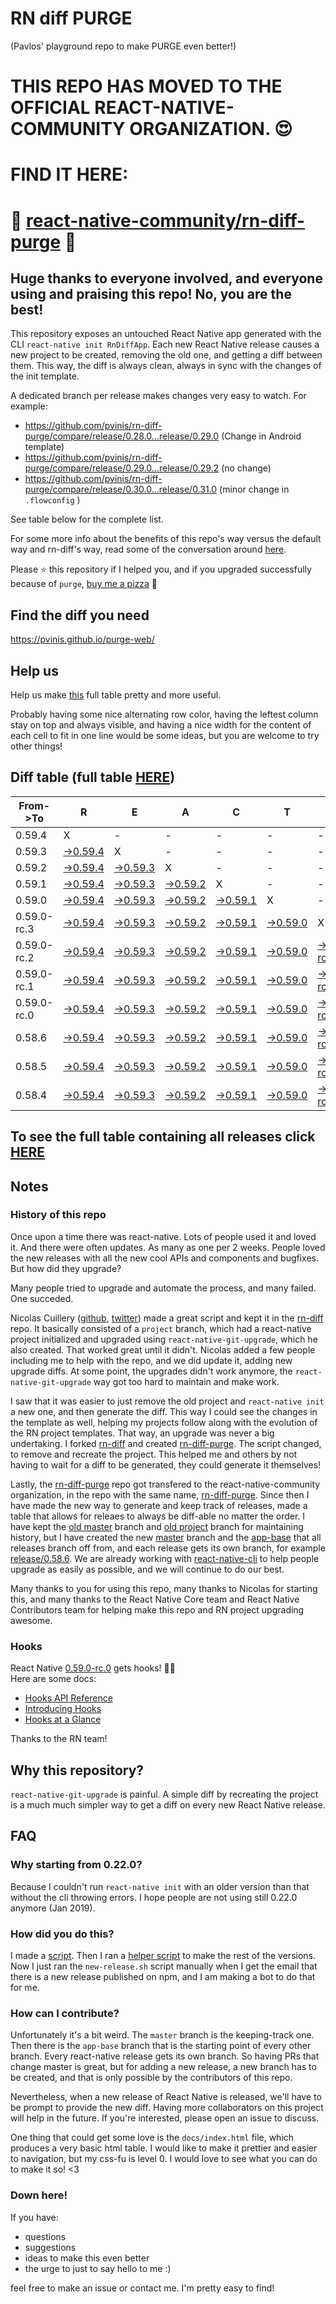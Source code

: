 # RN diff PURGE
(Pavlos' playground repo to make PURGE even better!)

# THIS REPO HAS MOVED TO THE OFFICIAL REACT-NATIVE-COMMUNITY ORGANIZATION. 😍
# FIND IT HERE:  
# 💪 [react-native-community/rn-diff-purge](https://github.com/react-native-community/rn-diff-purge) 🎉
## Huge thanks to everyone involved, and everyone using and praising this repo! No, you are the best!

This repository exposes an untouched React Native app generated with the CLI
`react-native init RnDiffApp`. Each new React Native release causes a new project to be created, removing the old one, and getting a diff between them. This way, the diff is always clean, always in sync with the changes of the init template.

A dedicated branch per release makes changes very easy
to watch. For example:

* https://github.com/pvinis/rn-diff-purge/compare/release/0.28.0...release/0.29.0
(Change in Android template)
* https://github.com/pvinis/rn-diff-purge/compare/release/0.29.0...release/0.29.2
(no change)
* https://github.com/pvinis/rn-diff-purge/compare/release/0.30.0...release/0.31.0
(minor change in `.flowconfig` )

See table below for the complete list.

For some more info about the benefits of this repo's way versus the default way and rn-diff's way, read some of the conversation around [here](https://github.com/react-native-community/discussions-and-proposals/issues/68#issuecomment-452227478).

Please :star: this repository if I helped you, and if you upgraded successfully because of `purge`, [buy me a pizza](https://www.buymeacoffee.com/DGWwHVZ4s) :pizza:

## Find the diff you need
https://pvinis.github.io/purge-web/

## Help us
Help us make [this](https://pvinis.github.io/rn-diff-purge) full table pretty and more useful.

Probably having some nice alternating row color, having the leftest column stay on top and always visible, and having a nice width for the content of each cell to fit in one line would be some ideas, but you are welcome to try other things!

## Diff table (full table [HERE](https://pvinis.github.io/rn-diff-purge))

| From->To    | R                                                                                               | E                                                                                               | A                                                                                               | C                                                                                               | T                                                                                               |                                                                                                           | N                                                                                                         | A                                                                                                         | T                                                                                                    | I                                                                                          | V                                                                                          | E   |
| ----------- | ----------------------------------------------------------------------------------------------- | ----------------------------------------------------------------------------------------------- | ----------------------------------------------------------------------------------------------- | ----------------------------------------------------------------------------------------------- | ----------------------------------------------------------------------------------------------- | --------------------------------------------------------------------------------------------------------- | --------------------------------------------------------------------------------------------------------- | --------------------------------------------------------------------------------------------------------- | ---------------------------------------------------------------------------------------------------- | ------------------------------------------------------------------------------------------ | ------------------------------------------------------------------------------------------ | --- |
| 0.59.4      | X                                                                                               | -                                                                                               | -                                                                                               | -                                                                                               | -                                                                                               | -                                                                                                         | -                                                                                                         | -                                                                                                         | -                                                                                                    | -                                                                                          | -                                                                                          | -   |
| 0.59.3      | [->0.59.4](https://github.com/pvinis/rn-diff-purge/compare/release/0.59.3..release/0.59.4)      | X                                                                                               | -                                                                                               | -                                                                                               | -                                                                                               | -                                                                                                         | -                                                                                                         | -                                                                                                         | -                                                                                                    | -                                                                                          | -                                                                                          | -   |
| 0.59.2      | [->0.59.4](https://github.com/pvinis/rn-diff-purge/compare/release/0.59.2..release/0.59.4)      | [->0.59.3](https://github.com/pvinis/rn-diff-purge/compare/release/0.59.2..release/0.59.3)      | X                                                                                               | -                                                                                               | -                                                                                               | -                                                                                                         | -                                                                                                         | -                                                                                                         | -                                                                                                    | -                                                                                          | -                                                                                          | -   |
| 0.59.1      | [->0.59.4](https://github.com/pvinis/rn-diff-purge/compare/release/0.59.1..release/0.59.4)      | [->0.59.3](https://github.com/pvinis/rn-diff-purge/compare/release/0.59.1..release/0.59.3)      | [->0.59.2](https://github.com/pvinis/rn-diff-purge/compare/release/0.59.1..release/0.59.2)      | X                                                                                               | -                                                                                               | -                                                                                                         | -                                                                                                         | -                                                                                                         | -                                                                                                    | -                                                                                          | -                                                                                          | -   |
| 0.59.0      | [->0.59.4](https://github.com/pvinis/rn-diff-purge/compare/release/0.59.0..release/0.59.4)      | [->0.59.3](https://github.com/pvinis/rn-diff-purge/compare/release/0.59.0..release/0.59.3)      | [->0.59.2](https://github.com/pvinis/rn-diff-purge/compare/release/0.59.0..release/0.59.2)      | [->0.59.1](https://github.com/pvinis/rn-diff-purge/compare/release/0.59.0..release/0.59.1)      | X                                                                                               | -                                                                                                         | -                                                                                                         | -                                                                                                         | -                                                                                                    | -                                                                                          | -                                                                                          | -   |
| 0.59.0-rc.3 | [->0.59.4](https://github.com/pvinis/rn-diff-purge/compare/release/0.59.0-rc.3..release/0.59.4) | [->0.59.3](https://github.com/pvinis/rn-diff-purge/compare/release/0.59.0-rc.3..release/0.59.3) | [->0.59.2](https://github.com/pvinis/rn-diff-purge/compare/release/0.59.0-rc.3..release/0.59.2) | [->0.59.1](https://github.com/pvinis/rn-diff-purge/compare/release/0.59.0-rc.3..release/0.59.1) | [->0.59.0](https://github.com/pvinis/rn-diff-purge/compare/release/0.59.0-rc.3..release/0.59.0) | X                                                                                                         | -                                                                                                         | -                                                                                                         | -                                                                                                    | -                                                                                          | -                                                                                          | -   |
| 0.59.0-rc.2 | [->0.59.4](https://github.com/pvinis/rn-diff-purge/compare/release/0.59.0-rc.2..release/0.59.4) | [->0.59.3](https://github.com/pvinis/rn-diff-purge/compare/release/0.59.0-rc.2..release/0.59.3) | [->0.59.2](https://github.com/pvinis/rn-diff-purge/compare/release/0.59.0-rc.2..release/0.59.2) | [->0.59.1](https://github.com/pvinis/rn-diff-purge/compare/release/0.59.0-rc.2..release/0.59.1) | [->0.59.0](https://github.com/pvinis/rn-diff-purge/compare/release/0.59.0-rc.2..release/0.59.0) | [->0.59.0-rc.3](https://github.com/pvinis/rn-diff-purge/compare/release/0.59.0-rc.2..release/0.59.0-rc.3) | X                                                                                                         | -                                                                                                         | -                                                                                                    | -                                                                                          | -                                                                                          | -   |
| 0.59.0-rc.1 | [->0.59.4](https://github.com/pvinis/rn-diff-purge/compare/release/0.59.0-rc.1..release/0.59.4) | [->0.59.3](https://github.com/pvinis/rn-diff-purge/compare/release/0.59.0-rc.1..release/0.59.3) | [->0.59.2](https://github.com/pvinis/rn-diff-purge/compare/release/0.59.0-rc.1..release/0.59.2) | [->0.59.1](https://github.com/pvinis/rn-diff-purge/compare/release/0.59.0-rc.1..release/0.59.1) | [->0.59.0](https://github.com/pvinis/rn-diff-purge/compare/release/0.59.0-rc.1..release/0.59.0) | [->0.59.0-rc.3](https://github.com/pvinis/rn-diff-purge/compare/release/0.59.0-rc.1..release/0.59.0-rc.3) | [->0.59.0-rc.2](https://github.com/pvinis/rn-diff-purge/compare/release/0.59.0-rc.1..release/0.59.0-rc.2) | X                                                                                                         | -                                                                                                    | -                                                                                          | -                                                                                          | -   |
| 0.59.0-rc.0 | [->0.59.4](https://github.com/pvinis/rn-diff-purge/compare/release/0.59.0-rc.0..release/0.59.4) | [->0.59.3](https://github.com/pvinis/rn-diff-purge/compare/release/0.59.0-rc.0..release/0.59.3) | [->0.59.2](https://github.com/pvinis/rn-diff-purge/compare/release/0.59.0-rc.0..release/0.59.2) | [->0.59.1](https://github.com/pvinis/rn-diff-purge/compare/release/0.59.0-rc.0..release/0.59.1) | [->0.59.0](https://github.com/pvinis/rn-diff-purge/compare/release/0.59.0-rc.0..release/0.59.0) | [->0.59.0-rc.3](https://github.com/pvinis/rn-diff-purge/compare/release/0.59.0-rc.0..release/0.59.0-rc.3) | [->0.59.0-rc.2](https://github.com/pvinis/rn-diff-purge/compare/release/0.59.0-rc.0..release/0.59.0-rc.2) | [->0.59.0-rc.1](https://github.com/pvinis/rn-diff-purge/compare/release/0.59.0-rc.0..release/0.59.0-rc.1) | X                                                                                                    | -                                                                                          | -                                                                                          | -   |
| 0.58.6      | [->0.59.4](https://github.com/pvinis/rn-diff-purge/compare/release/0.58.6..release/0.59.4)      | [->0.59.3](https://github.com/pvinis/rn-diff-purge/compare/release/0.58.6..release/0.59.3)      | [->0.59.2](https://github.com/pvinis/rn-diff-purge/compare/release/0.58.6..release/0.59.2)      | [->0.59.1](https://github.com/pvinis/rn-diff-purge/compare/release/0.58.6..release/0.59.1)      | [->0.59.0](https://github.com/pvinis/rn-diff-purge/compare/release/0.58.6..release/0.59.0)      | [->0.59.0-rc.3](https://github.com/pvinis/rn-diff-purge/compare/release/0.58.6..release/0.59.0-rc.3)      | [->0.59.0-rc.2](https://github.com/pvinis/rn-diff-purge/compare/release/0.58.6..release/0.59.0-rc.2)      | [->0.59.0-rc.1](https://github.com/pvinis/rn-diff-purge/compare/release/0.58.6..release/0.59.0-rc.1)      | [->0.59.0-rc.0](https://github.com/pvinis/rn-diff-purge/compare/release/0.58.6..release/0.59.0-rc.0) | X                                                                                          | -                                                                                          | -   |
| 0.58.5      | [->0.59.4](https://github.com/pvinis/rn-diff-purge/compare/release/0.58.5..release/0.59.4)      | [->0.59.3](https://github.com/pvinis/rn-diff-purge/compare/release/0.58.5..release/0.59.3)      | [->0.59.2](https://github.com/pvinis/rn-diff-purge/compare/release/0.58.5..release/0.59.2)      | [->0.59.1](https://github.com/pvinis/rn-diff-purge/compare/release/0.58.5..release/0.59.1)      | [->0.59.0](https://github.com/pvinis/rn-diff-purge/compare/release/0.58.5..release/0.59.0)      | [->0.59.0-rc.3](https://github.com/pvinis/rn-diff-purge/compare/release/0.58.5..release/0.59.0-rc.3)      | [->0.59.0-rc.2](https://github.com/pvinis/rn-diff-purge/compare/release/0.58.5..release/0.59.0-rc.2)      | [->0.59.0-rc.1](https://github.com/pvinis/rn-diff-purge/compare/release/0.58.5..release/0.59.0-rc.1)      | [->0.59.0-rc.0](https://github.com/pvinis/rn-diff-purge/compare/release/0.58.5..release/0.59.0-rc.0) | [->0.58.6](https://github.com/pvinis/rn-diff-purge/compare/release/0.58.5..release/0.58.6) | X                                                                                          | -   |
| 0.58.4      | [->0.59.4](https://github.com/pvinis/rn-diff-purge/compare/release/0.58.4..release/0.59.4)      | [->0.59.3](https://github.com/pvinis/rn-diff-purge/compare/release/0.58.4..release/0.59.3)      | [->0.59.2](https://github.com/pvinis/rn-diff-purge/compare/release/0.58.4..release/0.59.2)      | [->0.59.1](https://github.com/pvinis/rn-diff-purge/compare/release/0.58.4..release/0.59.1)      | [->0.59.0](https://github.com/pvinis/rn-diff-purge/compare/release/0.58.4..release/0.59.0)      | [->0.59.0-rc.3](https://github.com/pvinis/rn-diff-purge/compare/release/0.58.4..release/0.59.0-rc.3)      | [->0.59.0-rc.2](https://github.com/pvinis/rn-diff-purge/compare/release/0.58.4..release/0.59.0-rc.2)      | [->0.59.0-rc.1](https://github.com/pvinis/rn-diff-purge/compare/release/0.58.4..release/0.59.0-rc.1)      | [->0.59.0-rc.0](https://github.com/pvinis/rn-diff-purge/compare/release/0.58.4..release/0.59.0-rc.0) | [->0.58.6](https://github.com/pvinis/rn-diff-purge/compare/release/0.58.4..release/0.58.6) | [->0.58.5](https://github.com/pvinis/rn-diff-purge/compare/release/0.58.4..release/0.58.5) | X   |

## To see the full table containing all releases click [HERE](https://pvinis.github.io/rn-diff-purge)

## Notes

### History of this repo

Once upon a time there was react-native. Lots of people used it and loved it. And there were often updates. As many as one per 2 weeks. People loved the new releases with all the new cool APIs and components and bugfixes. But how did they upgrade?

Many people tried to upgrade and automate the process, and many failed. One succeded.

Nicolas Cuillery ([github](https://github.com/ncuillery), [twitter](https://twitter.com/ncuillery)) made a great script and kept it in the [rn-diff](https://github.com/ncuillery/rn-diff) repo. It basically consisted of a `project` branch, which had a react-native project initialized and upgraded using `react-native-git-upgrade`, which he also created. That worked great until it didn't. Nicolas added a few people including me to help with the repo, and we did update it, adding new upgrade diffs. At some point, the upgrades didn't work anymore, the `react-native-git-upgrade` way got too hard to maintain and make work.

I saw that it was easier to just remove the old project and `react-native init` a new one, and then generate the diff. This way I could see the changes in the template as well, helping my projects follow along with the evolution of the RN project templates. That way, an upgrade was never a big undertaking. I forked [rn-diff](https://github.com/ncuillery/rn-diff) and created [rn-diff-purge](https://github.com/pvinis/rn-diff-purge). The script changed, to remove and recreate the project. This helped me and others by not having to wait for a diff to be generated, they could generate it themselves!

Lastly, the [rn-diff-purge](https://github.com/pvinis/rn-diff-purge) repo got transfered to the react-native-community organization, in the repo with the same name, [rn-diff-purge](https://github.com/react-native-community/rn-diff-purge). Since then I have made the new way to generate and keep track of releases, made a table that allows for releaes to always be diff-able no matter the order. I have kept the [old master](https://github.com/pvinis/rn-diff-purge/tree/old/master) branch and [old project](https://github.com/pvinis/rn-diff-purge/tree/old/project) branch for maintaining history, but I have created the new [master](https://github.com/pvinis/rn-diff-purge/tree/master) branch and the [app-base](https://github.com/pvinis/rn-diff-purge/tree/app-base) that all releases branch off from, and each release gets its own branch, for example [release/0.58.6](https://github.com/pvinis/rn-diff-purge/tree/release/0.58.6). We are already working with [react-native-cli](https://github.com/react-native-community/react-native-cli) to help people upgrade as easily as possible, and we will continue to do our best.

Many thanks to you for using this repo, many thanks to Nicolas for starting this, and many thanks to the React Native Core team and React Native Contributors team for helping make this repo and RN project upgrading awesome.

### Hooks
React Native [0.59.0-rc.0](https://github.com/pvinis/rn-diff-purge#version-changes) gets hooks! 🎉🥳  
Here are some docs:
- [Hooks API Reference](https://reactjs.org/docs/hooks-reference.html)
- [Introducing Hooks](https://reactjs.org/docs/hooks-intro.html)
- [Hooks at a Glance](https://reactjs.org/docs/hooks-overview.html)

Thanks to the RN team!

## Why this repository?
`react-native-git-upgrade` is painful. A simple diff by recreating the project is a much much simpler way to get a diff on every new React Native release.

## FAQ

### Why starting from 0.22.0?

Because I couldn't run `react-native init` with an older version than that without the cli throwing errors. I hope people are not using still 0.22.0 anymore (Jan 2019).

### How did you do this?

I made a [script](https://github.com/pvinis/rn-diff-purge/blob/master/new-release.sh). Then I ran a [helper script](https://github.com/pvinis/rn-diff-purge/blob/master/new-release.sh) to make the rest of the versions.
Now I just ran the `new-release.sh` script manually when I get the email that there is a new release published on npm, and I am making a bot to do that for me.

### How can I contribute?

Unfortunately it's a bit weird. The `master` branch is the keeping-track one. Then there is the `app-base` branch that is the starting point of every other branch. Every react-native release gets its own branch. So having PRs that change master is great, but for adding a new release, a new branch has to be created, and that is only possible by the contributors of this repo.

Nevertheless, when a new release of React Native is released, we'll have to be prompt to provide
the new diff. Having more collaborators on this project will help in the future. If you're interested, please open an issue to discuss.

One thing that could get some love is the `docs/index.html` file, which produces a very basic html table. I would like to make it prettier and easier to navigation, but my css-fu is level 0. I would love to see what you can do to make it so! <3

### Down here!

If you have: 
- questions
- suggestions
- ideas to make this even better
- the urge to just to say hello to me :)

feel free to make an issue or contact me. I'm pretty easy to find!

